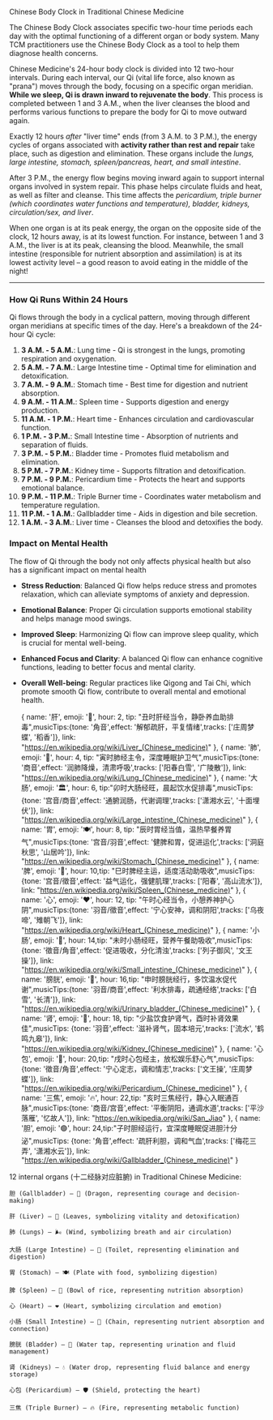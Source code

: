 Chinese Body Clock in Traditional Chinese Medicine

The Chinese Body Clock associates specific two-hour time periods each day with the optimal functioning of a different organ or body system.
Many TCM practitioners use the Chinese Body Clock as a tool to help them diagnose health concerns.

Chinese Medicine's 24-hour body clock is divided into 12 two-hour intervals. During each interval, our Qi (vital life force, also known as "prana") moves through the body, focusing on a specific organ meridian.  **While we sleep, Qi is drawn inward to rejuvenate the body**. This process is completed between 1 and 3 A.M., when the liver cleanses the blood and performs various functions to prepare the body for Qi to move outward again.

Exactly 12 hours  _after_  "liver time" ends (from 3 A.M. to 3 P.M.), the energy cycles of organs associated with  **activity rather than rest and repair**  take place, such as digestion and elimination. These organs include the  _lungs, large intestine, stomach, spleen/pancreas, heart, and small intestine_.

After 3 P.M., the energy flow begins moving inward again to support internal organs involved in system repair. This phase helps circulate fluids and heat, as well as filter and cleanse. This time affects the  _pericardium, triple burner (which coordinates water functions and temperature), bladder, kidneys, circulation/sex, and liver_.

When one organ is at its peak energy, the organ on the opposite side of the clock, 12 hours away, is at its lowest function. For instance, between 1 and 3 A.M., the liver is at its peak, cleansing the blood. Meanwhile, the small intestine (responsible for nutrient absorption and assimilation) is at its lowest activity level – a good reason to avoid eating in the middle of the night!

----------

### How Qi Runs Within 24 Hours

Qi flows through the body in a cyclical pattern, moving through different organ meridians at specific times of the day. Here's a breakdown of the 24-hour Qi cycle:

1.  **3 A.M. - 5 A.M.**: Lung time - Qi is strongest in the lungs, promoting respiration and oxygenation.
2.  **5 A.M. - 7 A.M.**: Large Intestine time - Optimal time for elimination and detoxification.
3.  **7 A.M. - 9 A.M.**: Stomach time - Best time for digestion and nutrient absorption.
4.  **9 A.M. - 11 A.M.**: Spleen time - Supports digestion and energy production.
5.  **11 A.M. - 1 P.M.**: Heart time - Enhances circulation and cardiovascular function.
6.  **1 P.M. - 3 P.M.**: Small Intestine time - Absorption of nutrients and separation of fluids.
7.  **3 P.M. - 5 P.M.**: Bladder time - Promotes fluid metabolism and elimination.
8.  **5 P.M. - 7 P.M.**: Kidney time - Supports filtration and detoxification.
9.  **7 P.M. - 9 P.M.**: Pericardium time - Protects the heart and supports emotional balance.
10.  **9 P.M. - 11 P.M.**: Triple Burner time - Coordinates water metabolism and temperature regulation.
11.  **11 P.M. - 1 A.M.**: Gallbladder time - Aids in digestion and bile secretion.
12.  **1 A.M. - 3 A.M.**: Liver time - Cleanses the blood and detoxifies the body.

### Impact on Mental Health

The flow of Qi through the body not only affects physical health but also has a significant impact on mental health
-   **Stress Reduction**: Balanced Qi flow helps reduce stress and promotes relaxation, which can alleviate symptoms of anxiety and depression.
-   **Emotional Balance**: Proper Qi circulation supports emotional stability and helps manage mood swings.
-   **Improved Sleep**: Harmonizing Qi flow can improve sleep quality, which is crucial for mental well-being.
-   **Enhanced Focus and Clarity**: A balanced Qi flow can enhance cognitive functions, leading to better focus and mental clarity.
-   **Overall Well-being**: Regular practices like Qigong and Tai Chi, which promote smooth Qi flow, contribute to overall mental and emotional health.

    { name: '肝', emoji: '🐉', hour: 2, tip: "丑时肝经当令，静卧养血助排毒",musicTips:{tone: '角音',effect: '解郁疏肝，平复情绪',tracks: ['庄周梦蝶', '稻香']}, link: "https://en.wikipedia.org/wiki/Liver_(Chinese_medicine)" },
    { name: '肺', emoji: '🍃', hour: 4, tip: "寅时肺经主令，深度睡眠护卫气",musicTips:{tone: '商音',effect: '润肺降燥，清肃呼吸',tracks: ['阳春白雪', '广陵散']}, link: "https://en.wikipedia.org/wiki/Lung_(Chinese_medicine)" },
    { name: '大肠', emoji: '🏛', hour: 6, tip:"卯时大肠经旺，晨起饮水促排毒",musicTips:{tone: '宫音/商音',effect: '通腑润肠，代谢调理',tracks: ['潇湘水云', '十面埋伏']}, link: "https://en.wikipedia.org/wiki/Large_intestine_(Chinese_medicine)" },
    { name: '胃', emoji: '🍽️', hour: 8, tip: "辰时胃经当值，温热早餐养胃气",musicTips:{tone: '宫音/羽音',effect: '健脾和胃，促进运化',tracks: ['洞庭秋思', '山居吟']}, link: "https://en.wikipedia.org/wiki/Stomach_(Chinese_medicine)" },
    { name: '脾', emoji: '🍚', hour: 10,tip: "巳时脾经主运，适度活动助吸收",musicTips:{tone: '宫音/徵音',effect: '益气运化，强健肌理',tracks: ['阳春', '高山流水']}, link: "https://en.wikipedia.org/wiki/Spleen_(Chinese_medicine)" },
    { name: '心', emoji: '❤️', hour: 12, tip: "午时心经当令，小憩养神护心阴",musicTips:{tone: '羽音/徵音',effect: '宁心安神，调和阴阳',tracks: ['乌夜啼', '雉朝飞']}, link: "https://en.wikipedia.org/wiki/Heart_(Chinese_medicine)" },
    { name: '小肠', emoji: '🔗', hour: 14,tip: "未时小肠经旺，营养午餐助吸收",musicTips:{tone: '徵音/角音',effect: '促进吸收，分化清浊',tracks: ['列子御风', '文王操']}, link: "https://en.wikipedia.org/wiki/Small_intestine_(Chinese_medicine)" },
    { name: '膀胱', emoji: '🚰', hour: 16,tip: "申时膀胱经行，多饮温水促代谢",musicTips:{tone: '羽音/商音',effect: '利水排毒，疏通经络',tracks: ['白雪', '长清']}, link: "https://en.wikipedia.org/wiki/Urinary_bladder_(Chinese_medicine)" },
    { name: '肾', emoji: '🥜', hour: 18, tip: "少盐饮食护肾气，酉时补肾效果佳",musicTips: {tone: '羽音',effect: '滋补肾气，固本培元',tracks: ['流水', '鹤鸣九皋']}, link: "https://en.wikipedia.org/wiki/Kidney_(Chinese_medicine)" },
    { name: '心包', emoji: '🧘', hour: 20,tip: "戌时心包经主，放松娱乐舒心气",musicTips:{tone: '徵音/角音',effect: '宁心定志，调和情志',tracks: ['文王操', '庄周梦蝶']}, link: "https://en.wikipedia.org/wiki/Pericardium_(Chinese_medicine)" }, 
    { name: '三焦', emoji: '🔥', hour: 22,tip: "亥时三焦经行，静心入眠通百脉",musicTips:{tone: '商音/宫音',effect: '平衡阴阳，通调水道',tracks: ['平沙落雁', '忆故人']}, link: "https://en.wikipedia.org/wiki/San_Jiao" },
    { name: '胆', emoji: '🟢', hour: 24,tip:"子时胆经运行，宜深度睡眠促进胆汁分泌",musicTips: {tone: '角音',effect: '疏肝利胆，调和气血',tracks: ['梅花三弄', '潇湘水云']}, link: "https://en.wikipedia.org/wiki/Gallbladder_(Chinese_medicine)" }

12 internal organs (十二经脉对应脏腑) in Traditional Chinese Medicine:

    胆 (Gallbladder) – 🐉 (Dragon, representing courage and decision-making)

    肝 (Liver) – 🌿 (Leaves, symbolizing vitality and detoxification)

    肺 (Lungs) – 🌬️ (Wind, symbolizing breath and air circulation)

    大肠 (Large Intestine) – 🚽 (Toilet, representing elimination and digestion)

    胃 (Stomach) – 🍽️ (Plate with food, symbolizing digestion)

    脾 (Spleen) – 🍚 (Bowl of rice, representing nutrition absorption)

    心 (Heart) – ❤️ (Heart, symbolizing circulation and emotion)

    小肠 (Small Intestine) – 🔗 (Chain, representing nutrient absorption and connection)

    膀胱 (Bladder) – 🚰 (Water tap, representing urination and fluid management)

    肾 (Kidneys) – 💧 (Water drop, representing fluid balance and energy storage)

    心包 (Pericardium) – 🛡️ (Shield, protecting the heart)

    三焦 (Triple Burner) – 🔥 (Fire, representing metabolic function)

  
